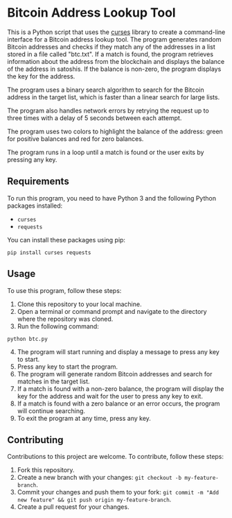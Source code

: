 # Bitcoin Address Lookup Tool

This is a Python script that uses the [curses](https://docs.python.org/3/howto/curses.html) library to create a command-line interface for a Bitcoin address lookup tool. The program generates random Bitcoin addresses and checks if they match any of the addresses in a list stored in a file called "btc.txt". If a match is found, the program retrieves information about the address from the blockchain and displays the balance of the address in satoshis. If the balance is non-zero, the program displays the key for the address.

The program uses a binary search algorithm to search for the Bitcoin address in the target list, which is faster than a linear search for large lists.

The program also handles network errors by retrying the request up to three times with a delay of 5 seconds between each attempt.

The program uses two colors to highlight the balance of the address: green for positive balances and red for zero balances.

The program runs in a loop until a match is found or the user exits by pressing any key.

## Requirements

To run this program, you need to have Python 3 and the following Python packages installed:

- `curses`
- `requests`

You can install these packages using pip:

`pip install curses requests`


## Usage

To use this program, follow these steps:

1. Clone this repository to your local machine.
2. Open a terminal or command prompt and navigate to the directory where the repository was cloned.
3. Run the following command:

`python btc.py`


4. The program will start running and display a message to press any key to start.
5. Press any key to start the program.
6. The program will generate random Bitcoin addresses and search for matches in the target list.
7. If a match is found with a non-zero balance, the program will display the key for the address and wait for the user to press any key to exit.
8. If a match is found with a zero balance or an error occurs, the program will continue searching.
9. To exit the program at any time, press any key.

## Contributing

Contributions to this project are welcome. To contribute, follow these steps:

1. Fork this repository.
2. Create a new branch with your changes: `git checkout -b my-feature-branch`.
3. Commit your changes and push them to your fork: `git commit -m "Add new feature" && git push origin my-feature-branch`.
4. Create a pull request for your changes.
